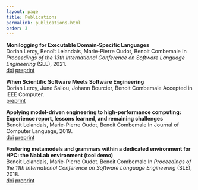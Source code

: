 ```yaml
---
layout: page
title: Publications
permalink: publications.html
order: 3
---
```


**Monilogging for Executable Domain-Specific Languages**   
Dorian Leroy, Benoît Lelandais, Marie-Pierre Oudot, Benoit Combemale
In *Proceedings of the 13th International Conference on Software Language Engineering* (SLE), 2021.   
[doi](10.1145/3486608.3486906) [preprint](https://hal.inria.fr/hal-03358061)

**When Scientific Software Meets Software Engineering**   
Dorian Leroy, June Sallou, Johann Bourcier, Benoit Combemale
Accepted in IEEE Computer.   
[preprint](https://hal.inria.fr/hal-03318348)

**Applying model-driven engineering to high-performance computing: Experience report, lessons learned, and remaining challenges**  
Benoit Lelandais, Marie-Pierre Oudot, Benoit Combemale
In Journal of Computer Language, 2019.  
[doi](https://doi.org/10.1016/j.cola.2019.100919) [preprint](https://hal.inria.fr/hal-02296030)

**Fostering metamodels and grammars within a dedicated environment for HPC: the NabLab environment (tool demo)**  
Benoit Lelandais, Marie-Pierre Oudot, Benoit Combemale
In *Proceedings of the 11th International Conference on Software Language Engineering* (SLE), 2018.   
[doi](https://doi.org/10.1145/3276604.3276620) [preprint](https://hal.inria.fr/hal-01910139)  
